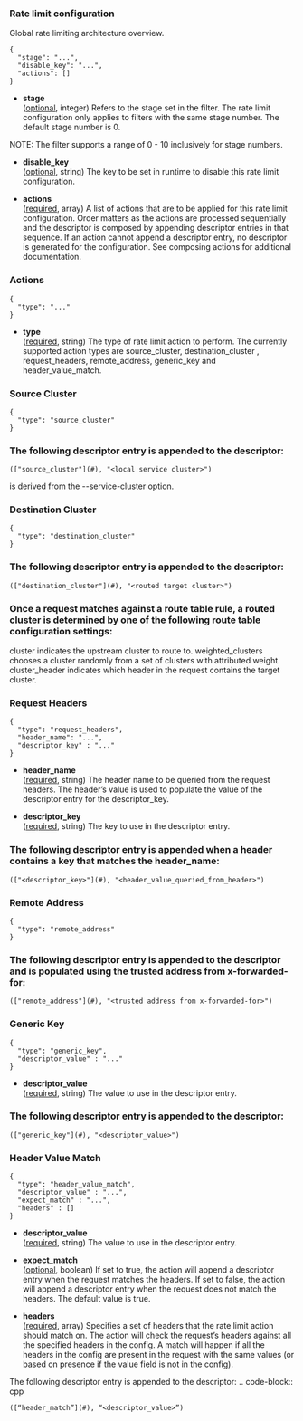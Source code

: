 ### Rate limit configuration
Global rate limiting architecture overview.

```
{
  "stage": "...",
  "disable_key": "...",
  "actions": []
}
```
- **stage**</br>
	([optional](#), integer) Refers to the stage set in the filter. The rate limit configuration only applies to filters with the same stage number. The default stage number is 0.


NOTE: The filter supports a range of 0 - 10 inclusively for stage numbers.

- **disable_key**</br>
	([optional](#), string) The key to be set in runtime to disable this rate limit configuration.

- **actions**</br>
	([required](#), array) A list of actions that are to be applied for this rate limit configuration. Order matters as the actions are processed sequentially and the descriptor is composed by appending descriptor entries in that sequence. If an action cannot append a descriptor entry, no descriptor is generated for the configuration. See composing actions for additional documentation.

### Actions
```
{
  "type": "..."
}
```
- **type**</br>
	([required](#), string) The type of rate limit action to perform. The currently supported action types are source_cluster, destination_cluster , request_headers, remote_address, generic_key and header_value_match.

### Source Cluster
```
{
  "type": "source_cluster"
}
```
### The following descriptor entry is appended to the descriptor:

	(["source_cluster"](#), "<local service cluster>")

<local service cluster> is derived from the --service-cluster option.

### Destination Cluster
```
{
  "type": "destination_cluster"
}
```
### The following descriptor entry is appended to the descriptor:

	(["destination_cluster"](#), "<routed target cluster>")

### Once a request matches against a route table rule, a routed cluster is determined by one of the following route table configuration settings:

cluster indicates the upstream cluster to route to.
weighted_clusters chooses a cluster randomly from a set of clusters with attributed weight.
cluster_header indicates which header in the request contains the target cluster.
### Request Headers
```
{
  "type": "request_headers",
  "header_name": "...",
  "descriptor_key" : "..."
}
```
- **header_name**</br>
	([required](#), string) The header name to be queried from the request headers. The header’s value is used to populate the value of the descriptor entry for the descriptor_key.

- **descriptor_key**</br>
	([required](#), string) The key to use in the descriptor entry.

### The following descriptor entry is appended when a header contains a key that matches the header_name:

	(["<descriptor_key>"](#), "<header_value_queried_from_header>")

### Remote Address
```
{
  "type": "remote_address"
}
```
### The following descriptor entry is appended to the descriptor and is populated using the trusted address from x-forwarded-for:

	(["remote_address"](#), "<trusted address from x-forwarded-for>")

### Generic Key
```
{
  "type": "generic_key",
  "descriptor_value" : "..."
}
```
- **descriptor_value**</br>
	([required](#), string) The value to use in the descriptor entry.

### The following descriptor entry is appended to the descriptor:

	(["generic_key"](#), "<descriptor_value>")

### Header Value Match
```
{
  "type": "header_value_match",
  "descriptor_value" : "...",
  "expect_match" : "...",
  "headers" : []
}
```
- **descriptor_value**</br>
	([required](#), string) The value to use in the descriptor entry.

- **expect_match**</br>
	([optional](#), boolean) If set to true, the action will append a descriptor entry when the request matches the headers. If set to false, the action will append a descriptor entry when the request does not match the headers. The default value is true.

- **headers**</br>
	([required](#), array) Specifies a set of headers that the rate limit action should match on. The action will check the request’s headers against all the specified headers in the config. A match will happen if all the headers in the config are present in the request with the same values (or based on presence if the value field is not in the config).

The following descriptor entry is appended to the descriptor: .. code-block:: cpp

	([“header_match”](#), “<descriptor_value>”)

